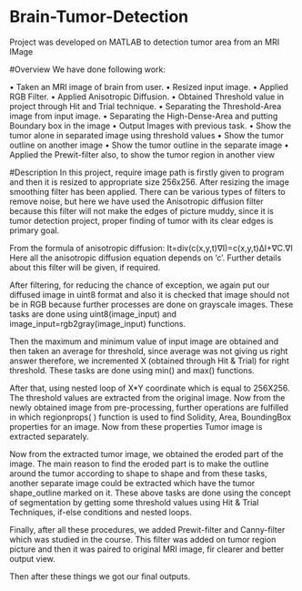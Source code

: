 # Brain-Tumor-Detection
Project was developed on MATLAB to detection tumor area from an MRI IMage


#Overview
We have done following work:

•	Taken an MRI image of brain from user.
•	Resized input image.
•	Applied RGB Filter.
•	Applied Anisotropic Diffusion.
•	Obtained Threshold value in project through Hit and Trial technique.
•	Separating the Threshold-Area image from input image.
•	Separating the High-Dense-Area and putting Boundary box in the image
•	Output Images with previous task.
•	Show the tumor alone in separated image using threshold values
•	Show the tumor outline on another image
•	Show the tumor outline in the separate image
•	Applied the Prewit-filter also, to show the tumor region in another view

#Description
In this project, require image path is firstly given to program and then it is resized to appropriate size 256x256. After resizing the image smoothing filter has been applied. There can be various types of filters to remove noise, but here we have used the Anisotropic diffusion filter because this filter will not make the edges of picture muddy, since it is tumor detection project, proper finding of tumor with its clear edges is primary goal.

From the formula of anisotropic diffusion:
It=div(c(x,y,t)∇I)=c(x,y,t)∆I+∇C.∇I
Here all the anisotropic diffusion equation depends on ‘c’. Further details about this filter will be given, if required.

After filtering, for reducing the chance of exception, we again put our diffused image in uint8 format and also it is checked that image should not be in RGB because further processes are done on grayscale images. These tasks are done using uint8(image_input) and image_input=rgb2gray(image_input) functions.

Then the maximum and minimum value of input image are obtained and then taken an average for threshold, since average was not giving us right answer therefore, we incremented X (obtained through Hit & Trial) for right threshold. These tasks are done using min() and max() functions.

After that, using nested loop of X*Y coordinate which is equal to 256X256. The threshold values are extracted from the original image. Now from the newly obtained image from pre-processing, further operations are fulfilled in which regionprops( ) function is used to find Solidity, Area, BoundingBox properties for an image. Now from these properties Tumor image is extracted separately.

Now from the extracted tumor image, we obtained the eroded part of the image. The main reason to find the eroded part is to make the outline around the tumor according to shape to shape and from these tasks, another separate image could be extracted which have the tumor shape_outline marked on it. These above tasks are done using the concept of segmentation by getting some threshold values using Hit & Trial Techniques, if-else conditions and nested loops.

Finally, after all these procedures, we added Prewit-filter and Canny-filter which was studied in the course. This filter was added on tumor region picture and then it was paired to original MRI image, fir clearer and better output view.

Then after these things we got our final outputs. 
